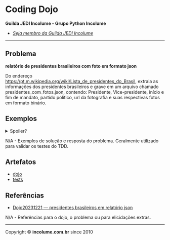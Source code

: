 # Coding Dojo

**Guilda JEDI Incolume - Grupo Python Incolume**

- _[Seja membro da Guilda JEDI Incolume](https://discord.gg/eBNamXVtBW)_

---

## Problema

**relatório de presidentes brasileiros com foto em formato json**

Do endereço https://pt.m.wikipedia.org/wiki/Lista_de_presidentes_do_Brasil, extraia as
informações dos presidentes brasileiros e grave em um arquivo chamado presidentes_com_fotos.json, contendo:
 Presidente, Vice-presidente, início e fim de mandato, partido político, url da fotografia e suas respectivas fotos em formato
  binário.

## Exemplos

<details> 
  <summary>Spoiler?</summary> 
   Considerar em caso de fatoração:

    > modo pythônico
    > sem condicionais 
    > estruturas performáticas
    > redução de complexidade ciclomática 
    > análise assintótica de algoritmos (big O)

</details>

N/A - Exemplos de solução e resposta do problema. Geralmente utilizado para validar os testes do TDD.

## Artefatos

- [dojo](dojo.py)
- [tests](test_20241215.py)


## Referências

- [Dojo20231221 — presidentes brasileiros em relatório json](https://github.com/incolume-jedi/coding-dojo/tree/dev/incolume/py/coding_dojo_jedi/dojo20231221/README.md)

N/A - Referências para o dojo, o problema ou para elicidações extras.

---

Copyright &copy; **incolume.com.br** since 2010